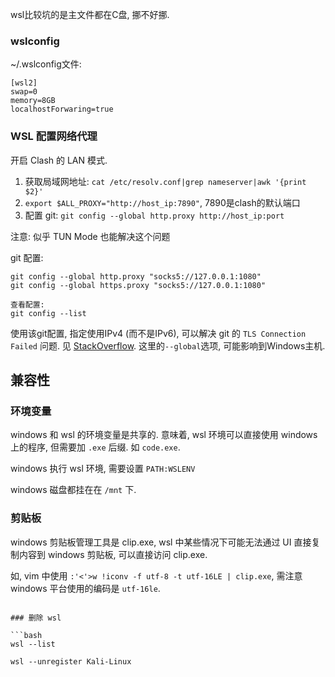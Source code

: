 

wsl比较坑的是主文件都在C盘, 挪不好挪.

### wslconfig

~/.wslconfig文件:

```
[wsl2]
swap=0
memory=8GB
localhostForwaring=true
```

### WSL 配置网络代理

开启 Clash 的 LAN 模式.
1. 获取局域网地址: `cat /etc/resolv.conf|grep nameserver|awk '{print $2}'`
2. `export $ALL_PROXY="http://host_ip:7890"`, 7890是clash的默认端口
3. 配置 git: `git config --global http.proxy http://host_ip:port`

注意: 似乎 TUN Mode 也能解决这个问题

git 配置:
```
git config --global http.proxy "socks5://127.0.0.1:1080"
git config --global https.proxy "socks5://127.0.0.1:1080"

查看配置:
git config --list
```

使用该git配置, 指定使用IPv4 (而不是IPv6), 可以解决 git 的 `TLS Connection Failed` 问题. 见 [StackOverflow](https://stackoverflow.com/questions/51635536/the-tls-connection-was-non-properly-terminated). 这里的`--global`选项, 可能影响到Windows主机.

## 兼容性



### 环境变量

windows 和 wsl 的环境变量是共享的. 意味着, wsl 环境可以直接使用 windows 上的程序, 但需要加 `.exe` 后缀. 如 `code.exe`.

windows 执行 wsl 环境, 需要设置 `PATH:WSLENV` 

windows 磁盘都挂在在 `/mnt` 下.

### 剪贴板

windows 剪贴板管理工具是 clip.exe, wsl 中某些情况下可能无法通过 UI 直接复制内容到 windows 剪贴板, 可以直接访问 clip.exe.

如, vim 中使用 `:'<'>w !iconv -f utf-8 -t utf-16LE | clip.exe`, 需注意 windows 平台使用的编码是 `utf-16le`.

```

### 删除 wsl

```bash
wsl --list

wsl --unregister Kali-Linux
```